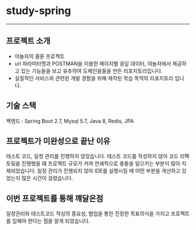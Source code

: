 # study-spring
--------------

프로젝트 소개
---------
- 야놀자의 클론 프로젝트
- url 파라미터명과 POSTMAN을 이용한 페이지별 응답 데이터, 야놀자에서 제공하고 있는 기능들을 보고 유추하여 도메인을들을 만든 리포지토리입니다.
- 실질적인 서비스와 관련된 개발 경험을 위해 제작된 학습 목적의 리포지토리 입니다.

기술 스택
------
백엔드 : Spring Boot 2.7, Mysql 5.7, Java 8, Redis, JPA

프로젝트가 미완성으로 끝난 이유
----------------------
테스트 코드, 일정 관리를 진행하지 않았습니다.
테스트 코드를 작성하지 않아 코드 리팩토링을 진행했을 떄 프로젝트 규모가 커져 연쇄적으로 충돌을 일으키는 부분이 많아 지체되었습니다.
일정 관리가 진행되지 않아 IDE를 실행시킬 때 어떤 부분을 개선하고 있었는지 많은 시간이 걸렸습니다.

이번 프로젝트를 통해 꺠달은점
---------------------
일정관리와 테스트코드 작성의 중요성, 협업을 통한 진정한 목표의식을 가지고 프로젝트를 임해야 한다는 점을 알게 되었습니다.






